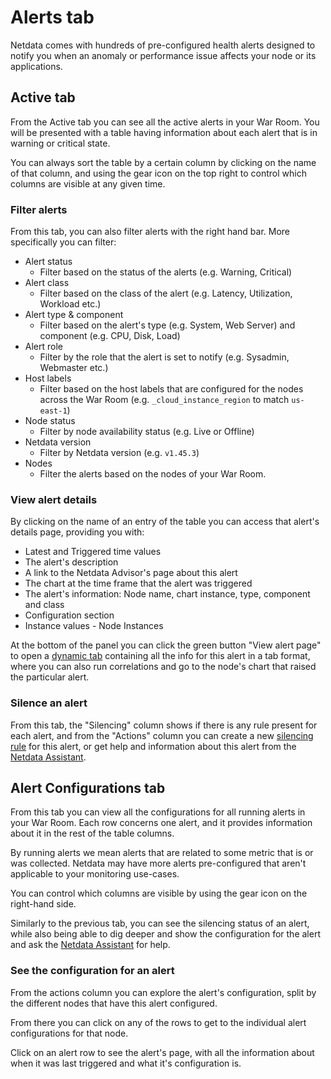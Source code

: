 # Alerts tab

Netdata comes with hundreds of pre-configured health alerts designed to notify you when an anomaly or performance issue affects your node or its applications.

## Active tab

From the Active tab you can see all the active alerts in your War Room. You will be presented with a table having information about each alert that is in warning or critical state.

You can always sort the table by a certain column by clicking on the name of that column, and using the gear icon on the top right to control which columns are visible at any given time.

### Filter alerts

From this tab, you can also filter alerts with the right hand bar. More specifically you can filter:

- Alert status
  - Filter based on the status of the alerts (e.g. Warning, Critical)
- Alert class
  - Filter based on the class of the alert (e.g. Latency, Utilization, Workload etc.)
- Alert type & component
  - Filter based on the alert's type (e.g. System, Web Server) and component (e.g. CPU, Disk, Load)
- Alert role
  - Filter by the role that the alert is set to notify (e.g. Sysadmin, Webmaster etc.)
- Host labels
  - Filter based on the host labels that are configured for the nodes across the War Room (e.g. `_cloud_instance_region` to match `us-east-1`)
- Node status
  - Filter by node availability status (e.g. Live or Offline)
- Netdata version
  - Filter by Netdata version (e.g. `v1.45.3`)
- Nodes
  - Filter the alerts based on the nodes of your War Room.

### View alert details

By clicking on the name of an entry of the table you can access that alert's details page, providing you with:

- Latest and Triggered time values
- The alert's description
- A link to the Netdata Advisor's page about this alert
- The chart at the time frame that the alert was triggered
- The alert's information: Node name, chart instance, type, component and class
- Configuration section
- Instance values - Node Instances

At the bottom of the panel you can click the green button "View alert page" to open a [dynamic tab](https://github.com/netdata/netdata/blob/master/docs/quickstart/infrastructure.md#dynamic-tabs) containing all the info for this alert in a tab format, where you can also run correlations and go to the node's chart that raised the particular alert.

### Silence an alert

From this tab, the "Silencing" column shows if there is any rule present for each alert, and from the "Actions" column you can create a new [silencing rule](https://github.com/netdata/netdata/blob/master/docs/alerts-and-notifications/notifications/centralized-cloud-notifications/centralized-cloud-notifications-reference.md#alert-notifications-silencing-rules) for this alert, or get help and information about this alert from the [Netdata Assistant](https://github.com/netdata/netdata/blob/master/docs/cloud/netdata-assistant.md).

## Alert Configurations tab

From this tab you can view all the configurations for all running alerts in your War Room. Each row concerns one alert, and it provides information about it in the rest of the table columns.

By running alerts we mean alerts that are related to some metric that is or was collected. Netdata may have more alerts pre-configured that aren't applicable to your monitoring use-cases.

You can control which columns are visible by using the gear icon on the right-hand side.

Similarly to the previous tab, you can see the silencing status of an alert, while also being able to dig deeper and show the configuration for the alert and ask the [Netdata Assistant](https://github.com/netdata/netdata/blob/master/docs/cloud/netdata-assistant.md) for help.

### See the configuration for an alert

From the actions column you can explore the alert's configuration, split by the different nodes that have this alert configured.

From there you can click on any of the rows to get to the individual alert configurations for that node.

Click on an alert row to see the alert's page, with all the information about when it was last triggered and what it's configuration is.
